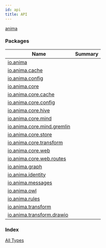 ```yaml
---
id: api
title: API
---
```

[anima](./index.md)

### Packages

| Name | Summary |
|---|---|
| [io.anima](io.anima/index.md) |  |
| [io.anima.cache](io.anima.cache/index.md) |  |
| [io.anima.config](io.anima.config/index.md) |  |
| [io.anima.core](io.anima.core/index.md) |  |
| [io.anima.core.cache](io.anima.core.cache/index.md) |  |
| [io.anima.core.config](io.anima.core.config/index.md) |  |
| [io.anima.core.hive](io.anima.core.hive/index.md) |  |
| [io.anima.core.mind](io.anima.core.mind/index.md) |  |
| [io.anima.core.mind.gremlin](io.anima.core.mind.gremlin/index.md) |  |
| [io.anima.core.store](io.anima.core.store/index.md) |  |
| [io.anima.core.transform](io.anima.core.transform/index.md) |  |
| [io.anima.core.web](io.anima.core.web/index.md) |  |
| [io.anima.core.web.routes](io.anima.core.web.routes/index.md) |  |
| [io.anima.graph](io.anima.graph/index.md) |  |
| [io.anima.identity](io.anima.identity/index.md) |  |
| [io.anima.messages](io.anima.messages/index.md) |  |
| [io.anima.owl](io.anima.owl/index.md) |  |
| [io.anima.rules](io.anima.rules/index.md) |  |
| [io.anima.transform](io.anima.transform/index.md) |  |
| [io.anima.transform.drawio](io.anima.transform.drawio/index.md) |  |

### Index

[All Types](alltypes/index.md)
